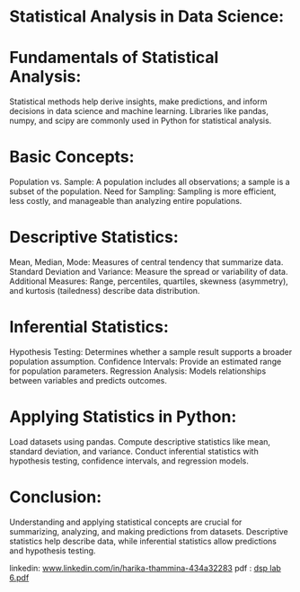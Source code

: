 # Statistical Analysis in Data Science:
# Fundamentals of Statistical Analysis:

Statistical methods help derive insights, make predictions, and inform decisions in data science and machine learning.
Libraries like pandas, numpy, and scipy are commonly used in Python for statistical analysis.

# Basic Concepts:

Population vs. Sample: A population includes all observations; a sample is a subset of the population.
Need for Sampling: Sampling is more efficient, less costly, and manageable than analyzing entire populations.

# Descriptive Statistics:

Mean, Median, Mode: Measures of central tendency that summarize data.
Standard Deviation and Variance: Measure the spread or variability of data.
Additional Measures: Range, percentiles, quartiles, skewness (asymmetry), and kurtosis (tailedness) describe data distribution.

# Inferential Statistics:

Hypothesis Testing: Determines whether a sample result supports a broader population assumption.
Confidence Intervals: Provide an estimated range for population parameters.
Regression Analysis: Models relationships between variables and predicts outcomes.

# Applying Statistics in Python:

Load datasets using pandas.
Compute descriptive statistics like mean, standard deviation, and variance.
Conduct inferential statistics with hypothesis testing, confidence intervals, and regression models.

# Conclusion:

Understanding and applying statistical concepts are crucial for summarizing, analyzing, and making predictions from datasets.
Descriptive statistics help describe data, while inferential statistics allow predictions and hypothesis testing.

linkedin: www.linkedin.com/in/harika-thammina-434a32283
pdf : [dsp lab 6.pdf](https://github.com/user-attachments/files/16922694/dsp.lab.6.pdf)
